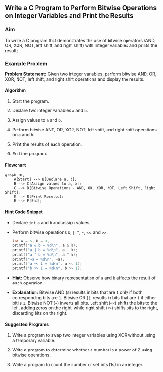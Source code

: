 ## Write a C Program to Perform Bitwise Operations on Integer Variables and Print the Results

### Aim

To write a C program that demonstrates the use of bitwise operators (AND, OR, XOR, NOT, left shift, and right shift) with integer variables and prints the results.

### Example Problem

**Problem Statement:** Given two integer variables, perform bitwise AND, OR, XOR, NOT, left shift, and right shift operations and display the results.

#### Algorithm

1.  Start the program.
    
2.  Declare two integer variables `a` and `b`.
    
3.  Assign values to `a` and `b`.
    
4.  Perform bitwise AND, OR, XOR, NOT, left shift, and right shift operations on `a` and `b`.
    
5.  Print the results of each operation.
    
6.  End the program.
    

#### Flowchart


```mermaid
graph TD;
    A[Start] --> B[Declare a, b];
    B --> C[Assign values to a, b];
    C --> D[Bitwise Operations - AND, OR, XOR, NOT, Left Shift, Right Shift];
    D --> E[Print Results];
    E --> F[End];
```
    

#### Hint Code Snippet

-   Declare `int a` and `b` and assign values.
    
-   Perform bitwise operations `&`, `|`, `^`, `~`, `<<`, and `>>`.
    
    ```c
    int a = 5, b = 3;
    printf("a & b = %d\n", a & b);
    printf("a | b = %d\n", a | b);
    printf("a ^ b = %d\n", a ^ b);
    printf("~a = %d\n", ~a);
    printf("a << 1 = %d\n", a << 1);
    printf("b >> 1 = %d\n", b >> 1);
    ```
    
-   **Hint:** Observe how binary representation of `a` and `b` affects the result of each operation.
    
-   **Explanation:** Bitwise AND (`&`) results in bits that are `1` only if both corresponding bits are `1`. Bitwise OR (`|`) results in bits that are `1` if either bit is `1`. Bitwise NOT (`~`) inverts all bits. Left shift (`<<`) shifts the bits to the left, adding zeros on the right, while right shift (`>>`) shifts bits to the right, discarding bits on the right.
    

#### Suggested Programs

1.  Write a program to swap two integer variables using XOR without using a temporary variable.
    
2.  Write a program to determine whether a number is a power of 2 using bitwise operations.
    
3.  Write a program to count the number of set bits (1s) in an integer.
<!--stackedit_data:
eyJoaXN0b3J5IjpbLTQyOTEwMjUwOF19
-->

